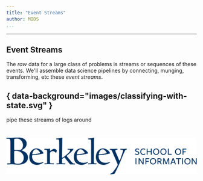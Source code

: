 ```yaml
---
title: "Event Streams"
author: MIDS
...
```


---

## Event Streams

The _raw_ data for a large class of problems is streams or sequences of these events.
We'll assemble data science pipelines by connecting, munging, transforming, etc these _event streams_.

## { data-background="images/classifying-with-state.svg" }

<div class="notes">
pipe these streams of logs around
</div>


#

<img class="logo" src="images/berkeley-school-of-information-logo.png"/>


